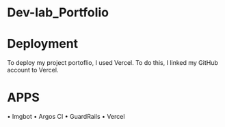 # Dev-lab_Portfolio


# Deployment
To deploy my project portoflio, I used Vercel. 
To do this, I linked my GitHub account to Vercel.

# APPS
• Imgbot
• Argos CI
• GuardRails
• Vercel
	
